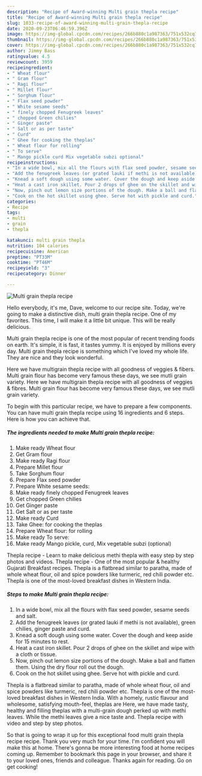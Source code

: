 ```yaml
---
description: "Recipe of Award-winning Multi grain thepla recipe"
title: "Recipe of Award-winning Multi grain thepla recipe"
slug: 1033-recipe-of-award-winning-multi-grain-thepla-recipe
date: 2020-09-23T06:46:59.396Z
image: https://img-global.cpcdn.com/recipes/266b880c1a987363/751x532cq70/multi-grain-thepla-recipe-recipe-main-photo.jpg
thumbnail: https://img-global.cpcdn.com/recipes/266b880c1a987363/751x532cq70/multi-grain-thepla-recipe-recipe-main-photo.jpg
cover: https://img-global.cpcdn.com/recipes/266b880c1a987363/751x532cq70/multi-grain-thepla-recipe-recipe-main-photo.jpg
author: Jimmy Bass
ratingvalue: 4.5
reviewcount: 3959
recipeingredient:
- " Wheat flour"
- " Gram flour"
- " Ragi flour"
- " Millet flour"
- " Sorghum flour"
- " Flax seed powder"
- " White sesame seeds"
- " finely chopped Fenugreek leaves"
- " chopped Green chilies"
- " Ginger paste"
- " Salt or as per taste"
- " Curd"
- " Ghee for cooking the theplas"
- " Wheat flour for rolling"
- " To serve"
- " Mango pickle curd Mix vegetable subzi optional"
recipeinstructions:
- "In a wide bowl, mix all the flours with flax seed powder, sesame seeds and salt."
- "Add the fenugreek leaves (or grated lauki if methi is not available), green chilies, ginger paste and curd."
- "Knead a soft dough using some water. Cover the dough and keep aside for 15 minutes to rest."
- "Heat a cast iron skillet. Pour 2 drops of ghee on the skillet and wipe with a cloth or tissue."
- "Now, pinch out lemon size portions of the dough. Make a ball and flatten them. Using the dry flour roll out the dough."
- "Cook on the hot skillet using ghee. Serve hot with pickle and curd."
categories:
- Recipe
tags:
- multi
- grain
- thepla

katakunci: multi grain thepla 
nutrition: 104 calories
recipecuisine: American
preptime: "PT33M"
cooktime: "PT46M"
recipeyield: "3"
recipecategory: Dinner

---
```



![Multi grain thepla recipe](https://img-global.cpcdn.com/recipes/266b880c1a987363/751x532cq70/multi-grain-thepla-recipe-recipe-main-photo.jpg)

Hello everybody, it's me, Dave, welcome to our recipe site. Today, we're going to make a distinctive dish, multi grain thepla recipe. One of my favorites. This time, I will make it a little bit unique. This will be really delicious.

Multi grain thepla recipe is one of the most popular of recent trending foods on earth. It's simple, it is fast, it tastes yummy. It is enjoyed by millions every day. Multi grain thepla recipe is something which I've loved my whole life. They are nice and they look wonderful.

Here we have multigrain thepla recipe with all goodness of veggies &amp; fibers. Multi grain flour has become very famous these days, we see mutli grain variety. Here we have multigrain thepla recipe with all goodness of veggies &amp; fibres. Multi grain flour has become very famous these days, we see mutli grain variety.


To begin with this particular recipe, we have to prepare a few components. You can have multi grain thepla recipe using 16 ingredients and 6 steps. Here is how you can achieve that.

<!--inarticleads1-->

##### The ingredients needed to make Multi grain thepla recipe:

1. Make ready  Wheat flour
1. Get  Gram flour
1. Make ready  Ragi flour
1. Prepare  Millet flour
1. Take  Sorghum flour
1. Prepare  Flax seed powder
1. Prepare  White sesame seeds:
1. Make ready  finely chopped Fenugreek leaves
1. Get  chopped Green chilies
1. Get  Ginger paste
1. Get  Salt or as per taste
1. Make ready  Curd
1. Take  Ghee: for cooking the theplas
1. Prepare  Wheat flour: for rolling
1. Make ready  To serve:
1. Make ready  Mango pickle, curd, Mix vegetable subzi (optional)


Thepla recipe - Learn to make delicious methi thepla with easy step by step photos and videos. Thepla recipe - One of the most popular &amp; healthy Gujarati Breakfast recipes. Thepla is a flatbread similar to paratha, made of whole wheat flour, oil and spice powders like turmeric, red chili powder etc. Thepla is one of the most-loved breakfast dishes in Western India. 

<!--inarticleads2-->

##### Steps to make Multi grain thepla recipe:

1. In a wide bowl, mix all the flours with flax seed powder, sesame seeds and salt.
1. Add the fenugreek leaves (or grated lauki if methi is not available), green chilies, ginger paste and curd.
1. Knead a soft dough using some water. Cover the dough and keep aside for 15 minutes to rest.
1. Heat a cast iron skillet. Pour 2 drops of ghee on the skillet and wipe with a cloth or tissue.
1. Now, pinch out lemon size portions of the dough. Make a ball and flatten them. Using the dry flour roll out the dough.
1. Cook on the hot skillet using ghee. Serve hot with pickle and curd.


Thepla is a flatbread similar to paratha, made of whole wheat flour, oil and spice powders like turmeric, red chili powder etc. Thepla is one of the most-loved breakfast dishes in Western India. With a homely, rustic flavour and wholesome, satisfying mouth-feel, theplas are Here, we have made tasty, healthy and filling theplas with a multi-grain dough perked up with methi leaves. While the methi leaves give a nice taste and. Thepla recipe with video and step by step photos. 

So that is going to wrap it up for this exceptional food multi grain thepla recipe recipe. Thank you very much for your time. I'm confident you will make this at home. There's gonna be more interesting food at home recipes coming up. Remember to bookmark this page in your browser, and share it to your loved ones, friends and colleague. Thanks again for reading. Go on get cooking!
